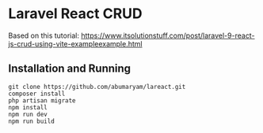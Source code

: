 # Laravel React CRUD

Based on this tutorial:
https://www.itsolutionstuff.com/post/laravel-9-react-js-crud-using-vite-exampleexample.html

## Installation and Running
```
git clone https://github.com/abumaryam/lareact.git
composer install
php artisan migrate
npm install
npm run dev
npm run build
```
